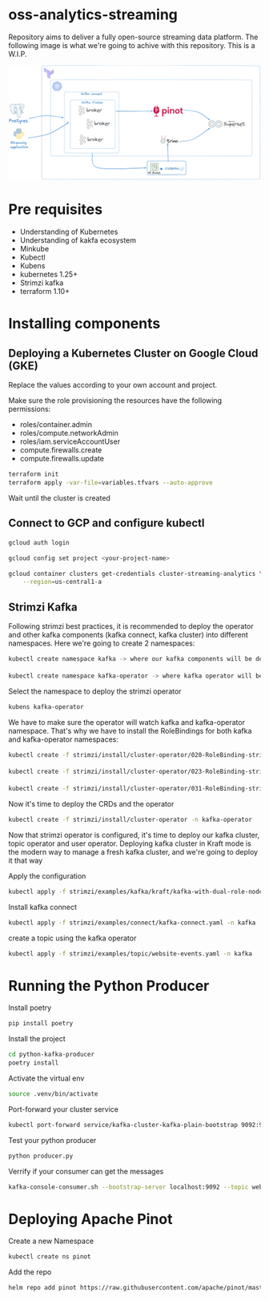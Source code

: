 # oss-analytics-streaming
Repository aims to deliver a fully open-source streaming data platform. The following image is what we're going to achive with this repository. This is a W.I.P. 

![Real time analytics](images/platform.png)

# Pre requisites
- Understanding of Kubernetes
- Understanding of kakfa ecosystem
- Minkube
- Kubectl
- Kubens
- kubernetes 1.25+
- Strimzi kafka
- terraform 1.10+

# Installing components

## Deploying a Kubernetes Cluster on Google Cloud (GKE)

Replace the values according to your own account and project. 

Make sure the role provisioning the resources have the following permissions:
- roles/container.admin
- roles/compute.networkAdmin
- roles/iam.serviceAccountUser
- compute.firewalls.create
- compute.firewalls.update

```sh 
terraform init
terraform apply -var-file=variables.tfvars --auto-approve
```

Wait until the cluster is created

## Connect to GCP and configure kubectl

```sh 
gcloud auth login
```

```sh 
gcloud config set project <your-project-name>
```

```sh 
gcloud container clusters get-credentials cluster-streaming-analytics \
    --region=us-central1-a
```

## Strimzi Kafka

Following strimzi best practices, it is recommended to deploy the operator and other kafka components (kafka connect, kafka cluster) into different namespaces. Here we're going to create 2 namespaces:

```sh 
kubectl create namespace kafka -> where our kafka components will be deployed

kubectl create namespace kafka-operator -> where kafka operator will be deployed
```

Select the namespace to deploy the strimzi operator
```sh 
kubens kafka-operator
```

We have to make sure the operator will watch kafka and kafka-operator namespace. That's why we have to install the RoleBindings for both kafka and kafka-operator namespaces:

```sh 
kubectl create -f strimzi/install/cluster-operator/020-RoleBinding-strimzi-cluster-operator.yaml -n <namespace>

kubectl create -f strimzi/install/cluster-operator/023-RoleBinding-strimzi-cluster-operator.yaml -n <namespace>

kubectl create -f strimzi/install/cluster-operator/031-RoleBinding-strimzi-cluster-operator-entity-operator-delegation.yaml -n <namespace>
```

Now it's time to deploy the CRDs and the operator

```sh 
kubectl create -f strimzi/install/cluster-operator -n kafka-operator
```

Now that strimzi operator is configured, it's time to deploy our kafka cluster, topic operator and user operator. Deploying kafka cluster in Kraft mode is the modern way to manage a fresh kafka cluster, and we're going to deploy it that way

Apply the configuration

```sh 
kubectl apply -f strimzi/examples/kafka/kraft/kafka-with-dual-role-nodes.yaml -n kafka
```

Install kafka connect

```sh 
kubectl apply -f strimzi/examples/connect/kafka-connect.yaml -n kafka
```


create a topic using the kafka operator

```sh 
kubectl apply -f strimzi/examples/topic/website-events.yaml -n kafka
```

# Running the Python Producer

Install poetry

```sh 
pip install poetry
```

Install the project

```sh 
cd python-kafka-producer
poetry install
```

Activate the virtual env
```sh 
source .venv/bin/activate
```

Port-forward your cluster service
```sh 
kubectl port-forward service/kafka-cluster-kafka-plain-bootstrap 9092:9092
```

Test your python producer
```sh 
python producer.py
```

Verrify if your consumer can get the messages
```sh 
kafka-console-consumer.sh --bootstrap-server localhost:9092 --topic website-events --from-beginning
```

# Deploying Apache Pinot

Create a new Namespace
```sh 
kubectl create ns pinot
```

Add the repo
```sh 
helm repo add pinot https://raw.githubusercontent.com/apache/pinot/master/helm
```
